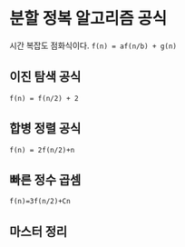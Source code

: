 # 분할 정복 알고리즘 공식
시간 복잡도 점화식이다.
`f(n) = af(n/b) + g(n)`

## 이진 탐색 공식
`f(n) = f(n/2) + 2`
## 합병 정렬 공식
`f(n) = 2f(n/2)+n`
## 빠른 정수 곱셈
`f(n)=3f(n/2)+Cn`
## 마스터 정리
